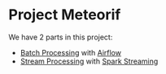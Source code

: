 # Project Meteorif
We have 2 parts in this project:
- [Batch Processing](https://github.com/5IF-Data-Engineering/deng-project.git) with [Airflow](https://airflow.apache.org/)
- [Stream Processing](https://github.com/5IF-Data-Engineering/kafka-streaming.git) with [Spark Streaming](https://spark.apache.org/streaming/)